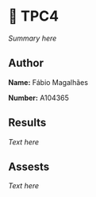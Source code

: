 # 📝 TPC4

*Summary here*

## Author
<p><strong>Name:</strong> Fábio Magalhães</p>
<p><strong>Number:</strong> A104365</p>

## Results
*Text here*

## Assests
*Text here*